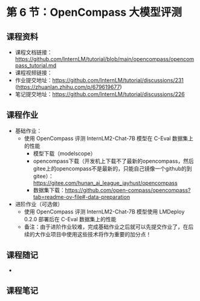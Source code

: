 # 第 6 节：OpenCompass 大模型评测

## 课程资料
- 课程文档链接：https://github.com/InternLM/tutorial/blob/main/opencompass/opencompass_tutorial.md
- 课程视频链接：
- 作业提交地址：https://github.com/InternLM/tutorial/discussions/231 (https://zhuanlan.zhihu.com/p/679619677)
- 笔记提交地址：https://github.com/InternLM/tutorial/discussions/226

## 课程作业
- 基础作业：
  - 使用 OpenCompass 评测 InternLM2-Chat-7B 模型在 C-Eval 数据集上的性能
    - 模型下载（modelscope）
    - opencompass下载（开发机上下载不了最新的opencompass，然后gitee上的opencompass不是最新的，只能自己镜像一个github的到gitee）：https://gitee.com/hunan_ai_league_jayhust/opencompass
    - 数据集下载：https://github.com/open-compass/opencompass?tab=readme-ov-file#-data-preparation
- 进阶作业（可选做）
  - 使用 OpenCompass 评测 InternLM2-Chat-7B 模型使用 LMDeploy 0.2.0 部署后在 C-Eval 数据集上的性能
  - 备注：由于进阶作业较难，完成基础作业之后就可以先提交作业了，在后续的大作业项目中使用这些技术将作为重要的加分点！

## 课程随记
- 

## 课程笔记

